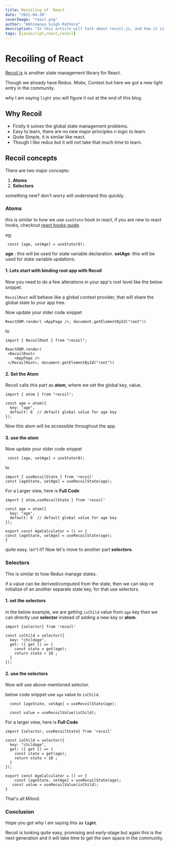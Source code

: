 ```yaml
---
title: Recoiling of  React
date: "2021-04-30"
coverImage: "react.png"
author: "Abhimanyu Singh Rathore"
description: "In this article will talk about recoil.js, and how it is managing state in react."
tags: [javascript,react,recoil]
---
```


# Recoiling of  React

[Recoil js](https://recoiljs.org/ "Recoil js") is another state management library for React.

Though we already have Redux. Mobx, Context but here we got a new light entry in the community.

why I am saying `light` you will figure it out at the end of this blog.

## Why Recoil 
- Firstly it solves the global state management problems.
- Easy to learn, there are no new major principles n logic to learn.
- Quite Simple, it is similar like react.
- Though I like redux but it will not take that much time to learn.

## Recoil  concepts
There are two major concepts:
1. **Atoms** 
2. **Selectors**

something new? don't worry will understand this quickly.

### Atoms

 this is similar to how we use `useState` hook in react, if you are new to react hooks, checkout [react hooks guide](https://www.loginradius.com/blog/async/react-hooks-guide/ "react hooks guide").

 eg:

```
 const [age, setAge] = useState(0);
```

**age** : this will be used for state variable declaration.
**setAge** :this will be used for state variable updations.

####  1. Lets start with binding root app with Recoil
Now you need to do a few alterations in your app's root level like the below snippet.

`RecoilRoot` will behave like a global context provider, that will share the global state to your app tree.

Now update your older code snippet

```
ReactDOM.render( <AppPage />, document.getElementById("root"))
```
to 
```
import { RecoilRoot } from "recoil";

ReactDOM.render( 
 <RecoilRoot>
    <AppPage />
 </RecoilRoot>, document.getElementById("root"))
```
#### 2. Set the Atom

Recoil calls this part as **atom**, where we set the global key, value.

```
import { atom } from "recoil";

const age = atom({
  key: "age", 
  default: 0  // default global value for age key
});
```
Now this atom will be accessible throughout the app.

#### 3. use the atom


Now update your older code snippet

```
 const [age, setAge] = useState(0);
```
to 

```
import { useRecoilState } from 'recoil'
const [ageState, setAge] = useRecoilState(age);
```

For a Larger view, here is **Full Code**
```
import { atom,useRecoilState } from 'recoil'

const age = atom({
  key: "age", 
  default: 0  // default global value for age key
});

export const AgeCalculator = () => {
const [ageState, setAge] = useRecoilState(age);
}
```


quite easy. isn't it?
Now let's move to another part **selectors**.

### Selectors

This is similar to how Redux manage states.

if a value can be derived/computed from the state, then we can skip re initialize of an another separate state key, for that use selectors.

#### 1. set the selectors

in the below example, we are getting `isChild` value from `age` key then we can directly use **selector** instead of adding a new key or **atom**.

```
import {selector} from 'recoil'

const isChild = selector({
  key: "childage",
  get: ({ get }) => {
    const state = get(age);
    return state < 10 ;
  }
});
```

#### 2. use the selectors

Now will use above-mentioned selector.

below code snippet use `age` value to `isChild`.
```
  const [ageState, setAge] = useRecoilState(age);

  const value = useRecoilValue(isChild);
```

For a larger view, here is **Full Code**
```
import {selector, useRecoilState} from 'recoil' 

const isChild = selector({
  key: "childage",
  get: ({ get }) => {
    const state = get(age);
    return state < 10 ;
  }
});

export const AgeCalculator = () => {
    const [ageState, setAge] = useRecoilState(age);
   const value = useRecoilValue(isChild);
}
```

That's all Milord.

### Conclusion

Hope you got why I am saying this as **`light`**.

Recoil is looking quite easy, promising and early-stage but again this is the next generation and it will take time to get the own space in the community.  
